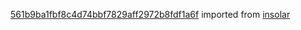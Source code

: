 [561b9ba1fbf8c4d74bbf7829aff2972b8fdf1a6f](https://github.com/insolar/insolar/commit/561b9ba1fbf8c4d74bbf7829aff2972b8fdf1a6f) imported from [insolar](https://github.com/insolar/insolar)
